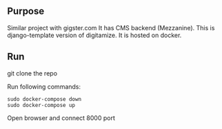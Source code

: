 ## Purpose

Similar project with gigster.com
It has CMS backend (Mezzanine).
This is django-template version of digitamize.
It is hosted on docker.

## Run

git clone the repo

Run following commands:

    sudo docker-compose down
    sudo docker-compose up

Open browser and connect 8000 port

